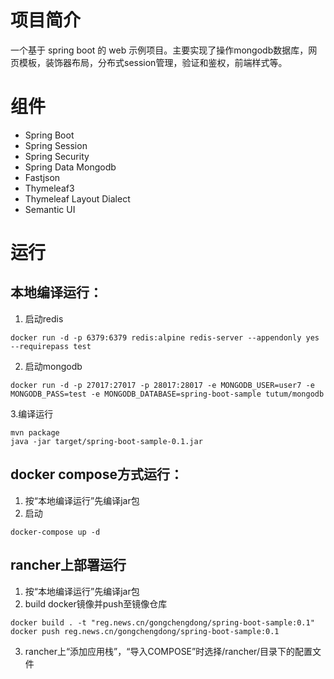 
# 项目简介
一个基于 spring boot 的 web 示例项目。主要实现了操作mongodb数据库，网页模板，装饰器布局，分布式session管理，验证和鉴权，前端样式等。

# 组件
- Spring Boot
- Spring Session
- Spring Security
- Spring Data Mongodb
- Fastjson
- Thymeleaf3
- Thymeleaf Layout Dialect
- Semantic UI

# 运行


## 本地编译运行：
1. 启动redis
 ```
 docker run -d -p 6379:6379 redis:alpine redis-server --appendonly yes --requirepass test
 ```
2. 启动mongodb
 ```
 docker run -d -p 27017:27017 -p 28017:28017 -e MONGODB_USER=user7 -e MONGODB_PASS=test -e MONGODB_DATABASE=spring-boot-sample tutum/mongodb
 ```
3.编译运行
 ```
 mvn package
 java -jar target/spring-boot-sample-0.1.jar
 ```

## docker compose方式运行：
1. 按“本地编译运行”先编译jar包   
2. 启动
```
docker-compose up -d
```

## rancher上部署运行
1. 按“本地编译运行”先编译jar包  
2. build docker镜像并push至镜像仓库
  ```
  docker build . -t "reg.news.cn/gongchengdong/spring-boot-sample:0.1"
  docker push reg.news.cn/gongchengdong/spring-boot-sample:0.1
  ```
3. rancher上“添加应用栈”，“导入COMPOSE”时选择/rancher/目录下的配置文件